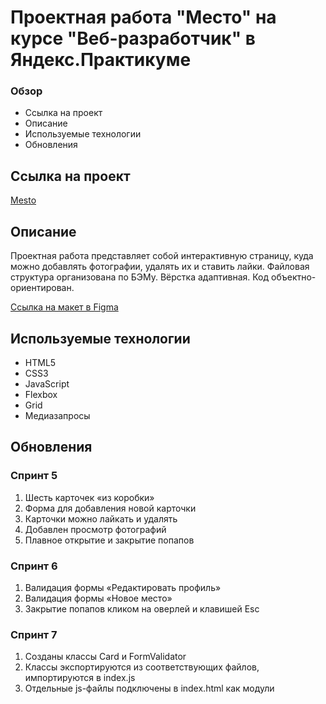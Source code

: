 # Проектная работа "Место" на курсе "Веб-разработчик" в Яндекс.Практикуме

### Обзор

* Ссылка на проект
* Описание
* Используемые технологии
* Обновления

## Ссылка на проект

[Mesto](https://never2vin.github.io/mesto)

## Описание

Проектная работа представляет собой интерактивную страницу, куда можно добавлять фотографии, удалять их и ставить лайки.
Файловая структура организована по БЭМу. Вёрстка адаптивная. Код объектно-ориентирован.

[Ссылка на макет в Figma](https://www.figma.com/file/2cn9N9jSkmxD84oJik7xL7/JavaScript.-Sprint-4?node-id=0%3A1)

## Используемые технологии

* HTML5
* CSS3
* JavaScript
* Flexbox
* Grid
* Медиазапросы

## Обновления

### Спринт 5

1. Шесть карточек «из коробки»
2. Форма для добавления новой карточки
3. Карточки можно лайкать и удалять
4. Добавлен просмотр фотографий
5. Плавное открытие и закрытие попапов

### Спринт 6

1. Валидация формы «Редактировать профиль»
2. Валидация формы «Новое место»
3. Закрытие попапов кликом на оверлей и клавишей Esc

### Спринт 7

1. Созданы классы Card и FormValidator
2. Классы экспортируются из соответствующих файлов, импортируются в index.js
3. Отдельные js-файлы подключены в index.html как модули
